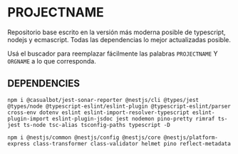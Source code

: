 # PROJECTNAME

Repositorio base escrito en la versión más moderna posible de typescript, nodejs y ecmascript.
Todas las dependencias lo mejor actualizadas posible.

Usá el buscador para reemplazar fácilmente las palabras `PROJECTNAME` Y `ORGNAME` a lo que corresponda.

## DEPENDENCIES
`npm i @casualbot/jest-sonar-reporter @nestjs/cli @types/jest @types/node @typescript-eslint/eslint-plugin @typescript-eslint/parser cross-env dotenv eslint eslint-import-resolver-typescript eslint-plugin-import eslint-plugin-jsdoc jest nodemon pino-pretty rimraf ts-jest ts-node tsc-alias tsconfig-paths typescript -D`

`npm i @nestjs/common @nestjs/config @nestjs/core @nestjs/platform-express class-transformer class-validator helmet pino reflect-metadata`
